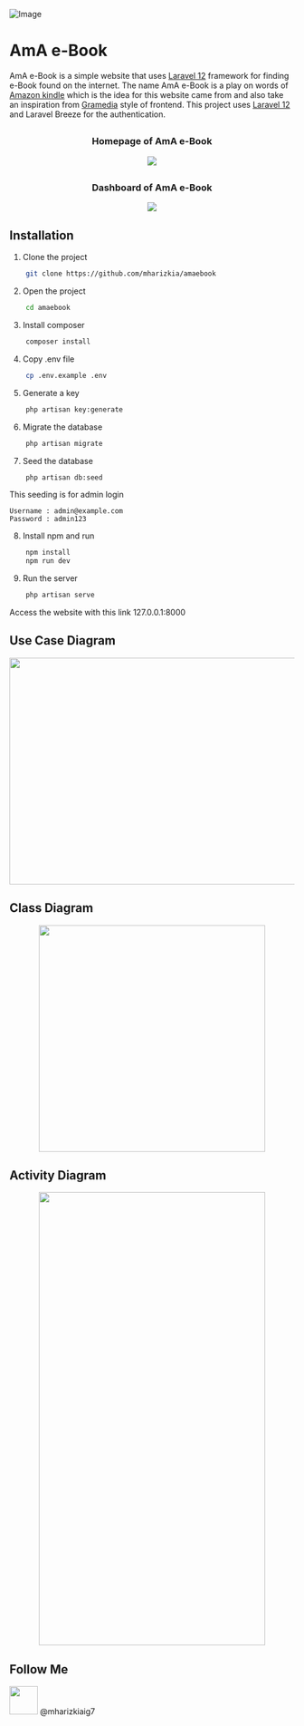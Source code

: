 ![Image](https://github.com/user-attachments/assets/96d58f31-882f-473c-9a8c-feaf7673ac1b)

# AmA e-Book

AmA e-Book is a simple website that uses [Laravel 12](https://laravel.com/docs/12.x/releases) framework for finding e-Book found on the internet. The name AmA e-Book is a play on words of [Amazon kindle](https://www.amazon.com/kindle-dbs/storefront) which is the idea for this website came from and also take an inspiration from [Gramedia](https://www.gramedia.com) style of frontend.
This project uses [Laravel 12](https://laravel.com/docs/12.x/releases) and Laravel Breeze for the authentication.

## 

<h3 align="center">Homepage of AmA e-Book</h3>
    <p align="center">
        <img src="https://github.com/user-attachments/assets/96ae22b9-6c36-481f-a059-94278a30ce40">
    </p>
    
##

<h3 align="center">Dashboard of AmA e-Book</h3>
    <p align="center">
        <img src="https://github.com/user-attachments/assets/7244c550-5a26-4403-b9ce-7ddedf76c473">
    </p>

## Installation

1. Clone the project

```bash
    git clone https://github.com/mharizkia/amaebook
```
2. Open the project

```bash
    cd amaebook
```
3. Install composer

```bash
    composer install
```
4. Copy .env file

```bash
    cp .env.example .env
```
5. Generate a key

```bash
    php artisan key:generate
```
6. Migrate the database

```bash
    php artisan migrate
```
7. Seed the database

```bash
    php artisan db:seed
```
This seeding is for admin login
```
Username : admin@example.com
Password : admin123
```

8. Install npm and run
```bash
    npm install
    npm run dev
```

9. Run the server
```bash
    php artisan serve
```

Access the website with this link 127.0.0.1:8000

## Use Case Diagram
<p align="center">
    <img src="https://github.com/user-attachments/assets/a711eeac-f034-448a-aa95-9f3a59c3a33b" width="700" height="400">
</p>

## Class Diagram
<p align="center">
    <img src="https://github.com/user-attachments/assets/255e3273-5db3-4b36-8aed-61a52c8028c1" width="400" height="400">
</p>

## Activity Diagram
<p align="center">
    <img src="https://github.com/user-attachments/assets/f890dc32-aa84-49da-a242-dd39167807a0" width="400" height="800">
</p>

## Follow Me 

<img src="https://upload.wikimedia.org/wikipedia/commons/thumb/9/95/Instagram_logo_2022.svg/600px-Instagram_logo_2022.svg.png" width="50" height="50"> @mharizkiaig7
